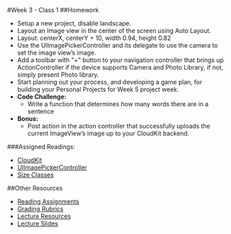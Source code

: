 #Week 3 - Class 1
##Homework
* Setup a new project, disable landscape.
* Layout an Image view in the center of the screen using Auto Layout.
* Layout: centerX, centerY + 10, width 0.94, height 0.82
* Use the UIImagePickerController and its delegate to use the camera to set the image view’s image.
* Add a toolbar with "+" button to your navigation controller that brings up ActionController if the device supports Camera and Photo Library, if not, simply present Photo library.
* Start planning out your process, and developing a game plan, for building your Personal Projects for Week 5 project week.
* **Code Challenge:**
	* Write a function that determines how many words there are in a sentence
* **Bonus:**
	* Post action in the action controller that successfully uploads the current ImageView’s image up to your CloudKit backend.

###Assigned Readings:
* [CloudKit](https://developer.apple.com/library/ios/documentation/General/Conceptual/iCloudDesignGuide/DesigningforCloudKit/DesigningforCloudKit.html)
* [UIImagePickerController](https://developer.apple.com/library/ios/documentation/UIKit/Reference/UIImagePickerController_Class/)
* [Size Classes](https://developer.apple.com/library/ios/recipes/xcode_help-IB_adaptive_sizes/chapters/AboutAdaptiveSizeDesign.html)

##Other Resources
* [Reading Assignments](../../Resources/ra-grading-standard/)
* [Grading Rubrics](../../Resources/)
* [Lecture Resources](lecture/)
* [Lecture Slides](https://www.icloud.com/keynote/000caKCbTuja2YWqEJoZsYDpg#Week3_Day1)
